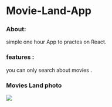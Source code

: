 # Movie-Land-App

### About:
simple  one hour App to practes on React.

### features :
you can only search about movies .

### Movies Land photo
<img src="https://raw.githubusercontent.com/Mones-Hamd/Movie-Land-App/main/my%20mobile%20v2%20view.jpg" />
